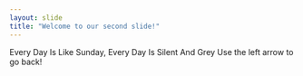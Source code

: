 ```yaml
---
layout: slide
title: "Welcome to our second slide!"
---
```

Every Day Is Like Sunday, Every Day Is Silent And Grey
Use the left arrow to go back!
